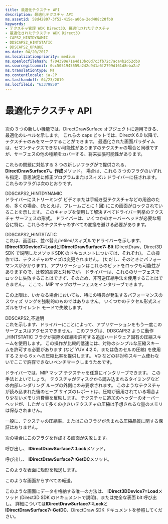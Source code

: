 ```yaml
---
title: 最適化テクスチャ API
description: 最適化テクスチャ API
ms.assetid: 58d42807-3f52-415e-a06a-2ed408c20fb0
keywords:
- テクスチャ管理 WDK Direct3D、最適化されたテクスチャ
- 最適化されたテクスチャ WDK Direct3D
- CAPS2_HINTDYNAMIC
- DDSCAPS2_HINTSTATIC
- DDSCAPS2_OPAQUE
ms.date: 04/20/2017
ms.localizationpriority: medium
ms.openlocfilehash: f704390e71e4d13bc0d7c3fb72c7aca4b2d52cb0
ms.sourcegitcommit: 0cc5051945559a242d941a6f2799d161d8eba2a7
ms.translationtype: MT
ms.contentlocale: ja-JP
ms.lasthandoff: 04/23/2019
ms.locfileid: "63379850"
---
```

# <a name="optimized-texture-api"></a>最適化テクスチャ API


## <span id="ddk_optimized_texture_api_gg"></span><span id="DDK_OPTIMIZED_TEXTURE_API_GG"></span>


次の 3 つの新しい機能では、DirectDrawSurface オブジェクトに適用できる、最適化のレベルを示します。 これらの caps ビットでは、DirectX 6.0 以降で、テクスチャのみをマークすることができます。 最適化された画面パラダイムは、セマンティクスできない可能性がありますのテクスチャの場合と同様ですが、サーフェスの他の種類をカバーする、将来拡張可能性があります。

これらの問題に対処する 3 つの新しいフラグがで提供される、 **DirectDrawSurface7:。作成**メソッド。 場合は、これら 3 つのフラグのいずれも指定、意思決定に修正プログラムまたはスィズル ドライバーに任されます。 これらのフラグは次のとおりです。

<span id="DDSCAPS2_HINTDYNAMIC"></span><span id="ddscaps2_hintdynamic"></span>DDSCAPS2\_HINTDYNAMIC  
ドライバーにストリーミング ビデオまたは手続き型テクスチャなどの用途のため、多くの場合、(たとえば、フレームごとに 1 回) にこの画面がロックされていることを示します。 このキャップを使用して解決*すべて*ドライバー列挙のテクスチャ サーフェスの形式。 ドライバーは、いくつかのオーバーヘッドが必要な場合に特に、これらのテクスチャのすべての変換を避ける必要があります。

<span id="DDSCAPS2_HINTSTATIC"></span><span id="ddscaps2_hintstatic"></span>DDSCAPS2\_HINTSTATIC  
これは、画面は、並べ替え/retiled/スィズルでドライバーを示します、 **IDirect3DDevice7::Load**と**IDirectDrawSurface7::Blt** (DirectDraw、Direct3D SDK で説明したメソッドSDK のドキュメントについては、それぞれ)。 この操作では、テクスチャのサイズは変更されません。 (ただし、そのときにパフォーマンスがかかります)、アプリケーションはこれらのビットをロックも可能性がありますので、比較的高速と対称でが。 ドライバーは、これらのサーフェスでロックに失敗することはできず、そのため、非可逆圧縮手法を使用することはできません。 ここで、MIP マップのサーフェスをインタリーブできます。

この上限は、いかなる場合においても、特にの特典が発生するパフォーマンスのスウィズ リングを強制的のものではありません。 いくつかのテクセル形式スィズルをサイレント モードで失敗します。

<span id="DDSCAPS2_OPAQUE"></span><span id="ddscaps2_opaque"></span>DDSCAPS2\_不透明  
これを示します、ドライバーにことによって、アプリケーションをもう一度このサーフェスはアクセスできません。 このフラグは、DDSCAPS2 ように動作\_HINTSTATIC フラグが実際の圧縮を許可する追加ハードウェア固有の圧縮スキームを使用します。 この操作が比較的低速には、対称のシンプルな圧縮スキームを許可する必要があります (など YUV 4:2:0、または色のセルの圧縮) を使用する 2 から 6 x への圧縮比率を提供します。 VQ などの非対称スキーム使わないでここで許容できないベンチマークしまうためです。

ドライバーでは、MIP マップ テクスチャを任意にインタリーブできます。 この手法とよいでしょう。 テクスチャがディスクから読み込まれるタイミングなどの内部レンダリング ループの外側にのみ要求されます。 このようなテクスチャが読み込まれた後のヒープ サイズのレポートは、圧縮が適用されている場合より少ないメモリ消費量を反映します。 テクスチャに追加のヘッダーのオーバーヘッドが、したがって多くの小さいテクスチャの圧縮は予想されるな量のメモリは保存されません。

一般に、テクスチャの圧縮率、またはこのフラグが含まれる圧縮品質に関する保証はありません。

次の場合にこのフラグを作成する画面が失敗します。

呼び出し、 **IDirectDrawSurface7::Lock**メソッド。

呼び出し、 **IDirectDrawSurface7::GetDC**メソッド。

このような表面に矩形を転送します。

このような画面からすべての転送。

このような画面にデータを格納する唯一の方法は、 **IDirect3DDevice7::Load**メソッド (Direct3D SDK のドキュメントで説明)、または完全な表面 blt 呼び出し。 詳細については**IDirectDrawSurface7::Lock**と**IDirectDrawSurface7::GetDC**、DirectDraw SDK ドキュメントを参照してください。

 

 






